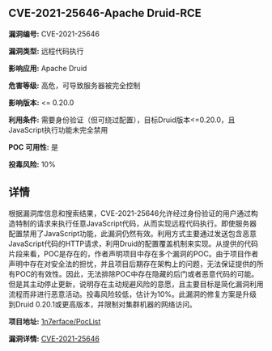 ## CVE-2021-25646-Apache Druid-RCE

**漏洞编号:** CVE-2021-25646

**漏洞类型:** 远程代码执行

**影响应用:** Apache Druid

**危害等级:** 高危，可导致服务器被完全控制

**影响版本:** <= 0.20.0

**利用条件:** 需要身份验证（但可绕过配置），目标Druid版本<=0.20.0，且JavaScript执行功能未完全禁用

**POC 可用性:** 是

**投毒风险:** 10%

## 详情

根据漏洞库信息和搜索结果，CVE-2021-25646允许经过身份验证的用户通过构造特制的请求来执行任意JavaScript代码，从而实现远程代码执行。即使服务器配置禁用了JavaScript功能，此漏洞仍然有效。利用方式主要通过发送包含恶意JavaScript代码的HTTP请求，利用Druid的配置覆盖机制来实现。从提供的代码片段来看，POC是存在的，作者声明项目中存在多个漏洞的POC。由于项目作者声明中存在对安全法的担忧，并且项目后期存在架构上的问题，无法保证提供的所有POC的有效性。因此，无法排除POC中存在隐藏的后门或者恶意代码的可能。但是其主动停止更新，说明存在主动规避风险的意愿，且主要目标是简化漏洞利用流程而非进行恶意活动。投毒风险较低，估计为10%。此漏洞的修复方案是升级到Druid 0.20.1或更高版本，并限制对集群机器的网络访问。

**项目地址:** [1n7erface/PocList](https://github.com/1n7erface/PocList)

**漏洞详情:** [CVE-2021-25646](https://nvd.nist.gov/vuln/detail/CVE-2021-25646)